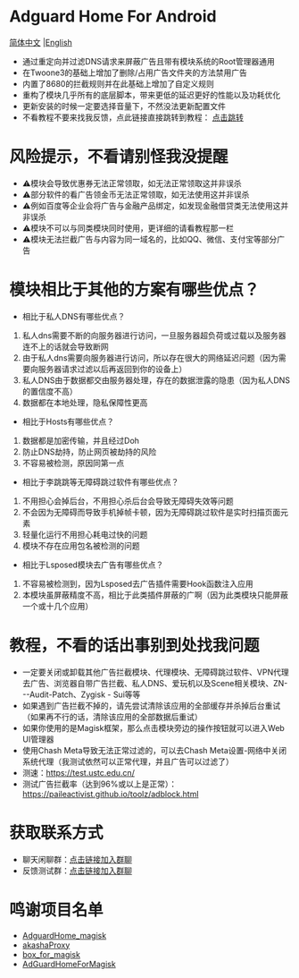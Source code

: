 # Adguard Home For Android
[简体中文](README.md) |[English](README.en.md)
- 通过重定向并过滤DNS请求来屏蔽广告且带有模块系统的Root管理器通用
- 在Twoone3的基础上增加了删除/占用广告文件夹的方法禁用广告
- 内置了8680的拦截规则并在此基础上增加了自定义规则
- 重构了模块几乎所有的底层脚本，带来更低的延迟更好的性能以及功耗优化
- 更新安装的时候一定要选择音量下，不然没法更新配置文件
- 不看教程不要来找我反馈，点此链接直接跳转到教程： [点击跳转](#%E6%95%99%E7%A8%8B%E4%B8%8D%E7%9C%8B%E7%9A%84%E8%AF%9D%E5%87%BA%E4%BA%8B%E5%88%AB%E5%88%B0%E5%A4%84%E6%89%BE%E6%88%91%E9%97%AE%E9%A2%98)
# 风险提示，不看请别怪我没提醒
- ⚠️模块会导致优惠券无法正常领取，如无法正常领取这并非误杀
- ⚠️部分软件的看广告领金币无法正常领取，如无法使用这并非误杀
- ⚠️例如百度等企业会将广告与金融产品绑定，如发现金融借贷类无法使用这并非误杀
- ⚠️模块不可以与同类模块同时使用，更详细的请看教程那一栏
- ⚠️模块无法拦截广告与内容为同一域名的，比如QQ、微信、支付宝等部分广告
# 模块相比于其他的方案有哪些优点？
- 相比于私人DNS有哪些优点？
1. 私人dns需要不断的向服务器进行访问，一旦服务器超负荷或过载以及服务器连不上的话就会导致断网
2. 由于私人dns需要向服务器进行访问，所以存在很大的网络延迟问题（因为需要向服务器请求过滤以后再返回到你的设备上）
3. 私人DNS由于数据都交由服务器处理，存在的数据泄露的隐患（因为私人DNS的置信度不高）
4. 数据都在本地处理，隐私保障性更高
- 相比于Hosts有哪些优点？
1. 数据都是加密传输，并且经过Doh
2. 防止DNS劫持，防止网页被劫持的风险
3. 不容易被检测，原因同第一点
- 相比于李跳跳等无障碍跳过软件有哪些优点？
1. 不用担心会掉后台，不用担心杀后台会导致无障碍失效等问题
2. 不会因为无障碍而导致手机掉帧卡顿，因为无障碍跳过软件是实时扫描页面元素
3. 轻量化运行不用担心耗电过快的问题
4. 模块不存在应用包名被检测的问题
- 相比于Lsposed模块去广告有哪些优点？
1. 不容易被检测到，因为Lsposed去广告插件需要Hook函数注入应用
2. 本模块虽屏蔽精度不高，相比于此类插件屏蔽的广啊（因为此类模块只能屏蔽一个或十几个应用）
# 教程，不看的话出事别到处找我问题
- 一定要关闭或卸载其他广告拦截模块、代理模块、无障碍跳过软件、VPN代理去广告、浏览器自带广告拦截、私人DNS、爱玩机以及Scene相关模块、ZN---Audit-Patch、Zygisk - Sui等等
- 如果遇到广告拦截不掉的，请先尝试清除该应用的全部缓存并杀掉后台重试（如果再不行的话，清除该应用的全部数据后重试）
- 如果你使用的是Magisk框架，那么点击模块旁边的操作按钮就可以进入Web UI管理器
- 使用Chash Meta导致无法正常过滤的，可以去Chash Meta设置-网络中关闭系统代理（我测试依然可以正常代理，并且广告可以过滤了）
- 测速：https://test.ustc.edu.cn/
- 测试广告拦截率（达到96%或以上是正常）：https://paileactivist.github.io/toolz/adblock.html
# 获取联系方式
- 聊天闲聊群：[点击链接加入群聊](https://qun.qq.com/universal-share/share?ac=1&authKey=l2FNOfui75SDr9n8qTfNjibiF1aTpQ%2B0cmJrw7iKnj%2B95dyExNG5LrdCJu5%2FEKrQ&busi_data=eyJncm91cENvZGUiOiI3NDY2NDA0NjQiLCJ0b2tlbiI6ImhOUWgzVTFPYnRUcEw1ZEJ1TnhkOGI4b0ZQSFV6cmtuVkludk5EcDR4WTFXSU5PelVmdnZoUHIwOGEreHVnNEYiLCJ1aW4iOiIzMzEzODI0NTc1In0%3D&data=8QbRVdmvcvuIPhoaZYMQRNm8tdG9QvQ_d6dLJvGEW_XEOWLbexxs8SgTRPfW51Tpe7IGWAu3PpizEpFa9oO1LQ&svctype=4&tempid=h5_group_info)
- 反馈测试群：[点击链接加入群聊](https://qun.qq.com/universal-share/share?ac=1&authKey=xuYEMvAvyzLDhQ58xxwN71dyblHMrMB9YSG4ZpFpKrFz1NT4WdL19uSE4XJE1dt6&busi_data=eyJncm91cENvZGUiOiI1ODQwNjM0NDMiLCJ0b2tlbiI6Im9aM2R1ejBUeDJSWDVJaWNFdmE3bE5YdDdUam5OczZ3R2Z1MmFrYTlpZXNGV2EySFlZRVQrQ0NDOEhoSGZhTHEiLCJ1aW4iOiIzMzEzODI0NTc1In0%3D&data=e5gCMNYudfN2GeBXHTj6s3dwh37WNTWTcpws90_eZ_huBBXuanzL6MQ1FvfjRxLxN3oraEJUF8QAhN0oYAErKA&svctype=4&tempid=h5_group_info)
# 鸣谢项目名单
- [AdguardHome_magisk](https://github.com/410154425/AdGuardHome_magisk)
- [akashaProxy](https://github.com/ModuleList/akashaProxy)
- [box_for_magisk](https://github.com/taamarin/box_for_magisk)
- [AdGuardHomeForMagisk](https://github.com/twoone-3/AdGuardHomeForMagisk)
